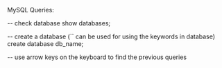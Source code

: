 MySQL Queries:

-- check database
show databases;

-- create a database (`` can be used for using the keywords in database)
create database db_name;

-- use arrow keys on the keyboard to find the previous queries




  

